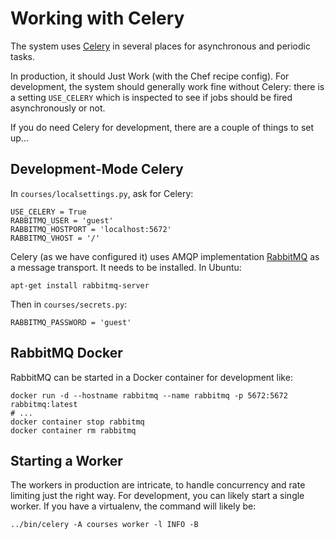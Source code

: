 # Working with Celery

The system uses [Celery](http://www.celeryproject.org/) in several places for asynchronous and periodic tasks.

In production, it should Just Work (with the Chef recipe config). For development, the system should generally work fine without Celery: there is a setting `USE_CELERY` which is inspected to see if jobs should be fired asynchronously or not.

If you do need Celery for development, there are a couple of things to set up...

## Development-Mode Celery

In `courses/localsettings.py`, ask for Celery:
```
USE_CELERY = True
RABBITMQ_USER = 'guest'
RABBITMQ_HOSTPORT = 'localhost:5672'
RABBITMQ_VHOST = '/'
```

Celery (as we have configured it) uses AMQP implementation [RabbitMQ](https://www.rabbitmq.com/) as a message transport. It needs to be installed. In Ubuntu:
```
apt-get install rabbitmq-server
```

Then in `courses/secrets.py`:
```
RABBITMQ_PASSWORD = 'guest'
```

## RabbitMQ Docker

RabbitMQ can be started in a Docker container for development like:
```
docker run -d --hostname rabbitmq --name rabbitmq -p 5672:5672 rabbitmq:latest
# ...
docker container stop rabbitmq
docker container rm rabbitmq
```

## Starting a Worker

The workers in production are intricate, to handle concurrency and rate limiting just the right way. For development, you can likely start a single worker. If you have a virtualenv, the command will likely be:
```
../bin/celery -A courses worker -l INFO -B
```
